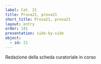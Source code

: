 ```yaml
---
label: Cat. 21
title: Prova21, prova21
short_title: Prova21, prova21
layout: entry
order: 141
presentation: side-by-side
object:
  - id: 21
---
```


Redazione della scheda curatoriale in corso
